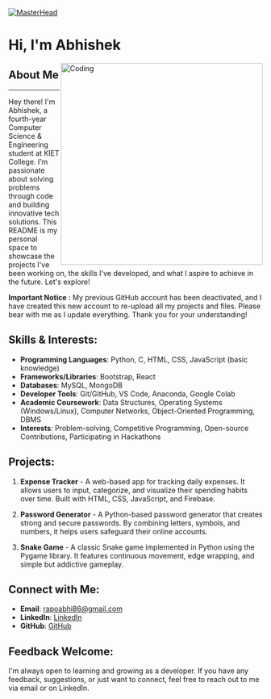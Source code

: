 [![MasterHead](https://user-images.githubusercontent.com/107936455/203690603-726e50ce-2cf6-4b62-82ee-d51ed9100f05.gif)](https://rishavchanda.io)

# Hi, I'm Abhishek

<img align="right" alt="Coding" width="400" src="https://cdn.dribbble.com/users/1162077/screenshots/3848914/programmer.gif"/>

## About Me
---
Hey there! I'm Abhishek, a fourth-year Computer Science & Engineering student at KIET College. I’m passionate about solving problems through code and building innovative tech solutions. This README is my personal space to showcase the projects I've been working on, the skills I've developed, and what I aspire to achieve in the future. Let's explore!

**Important Notice** :
My previous GitHub account has been deactivated, and I have created this new account to re-upload all my projects and files. Please bear with me as I update everything. Thank you for your understanding!

## Skills & Interests:
- **Programming Languages**: Python, C, HTML, CSS, JavaScript (basic knowledge)
- **Frameworks/Libraries**: Bootstrap, React
- **Databases**: MySQL, MongoDB
- **Developer Tools**: Git/GitHub, VS Code, Anaconda, Google Colab
- **Academic Coursework**: Data Structures, Operating Systems (Windows/Linux), Computer Networks, Object-Oriented Programming, DBMS
- **Interests**: Problem-solving, Competitive Programming, Open-source Contributions, Participating in Hackathons

## Projects:
1. **Expense Tracker** - A web-based app for tracking daily expenses. It allows users to input, categorize, and visualize their spending habits over time. Built with HTML, CSS, JavaScript, and Firebase.

2. **Password Generator** - A Python-based password generator that creates strong and secure passwords. By combining letters, symbols, and numbers, it helps users safeguard their online accounts.

3. **Snake Game** - A classic Snake game implemented in Python using the Pygame library. It features continuous movement, edge wrapping, and simple but addictive gameplay.

## Connect with Me:
- **Email**: rapoabhi86@gmail.com
- **LinkedIn**: [LinkedIn](https://www.linkedin.com/in/abhi1325/)
- **GitHub**: [GitHub](https://github.com/abhi-shek-86)

## Feedback Welcome:
I'm always open to learning and growing as a developer. If you have any feedback, suggestions, or just want to connect, feel free to reach out to me via email or on LinkedIn.
